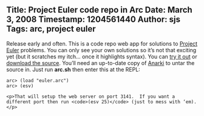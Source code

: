 Title: Project Euler code repo in Arc
Date: March 3, 2008
Timestamp: 1204561440
Author: sjs
Tags: arc, project euler
----

<p>Release early and often. This is a code repo web app for solutions to <a href="http://web.archive.org/web/20081006064305/http://projecteuler.net/">Project Euler</a> problems.  You can only see your own solutions so it’s not that exciting yet (but it scratches my itch… once it highlights syntax).  You can <a href="http://web.archive.org/web/20081006064305/http://nofxwiki.net:3141/euler">try it out</a> or <a href="http://web.archive.org/web/20081006064305/http://samhuri.net/euler.tgz">download the source</a>. You’ll need an up-to-date copy of <a href="http://web.archive.org/web/20081006064305/http://arcfn.com/2008/02/git-and-anarki-arc-repository-brief.html">Anarki</a> to untar the source in.  Just run <strong>arc.sh</strong> then enter this at the <span class="caps">REPL</span>:</p>


<pre><code>arc&gt; (load "euler.arc")
arc&gt; (esv)
</code></pre>

	<p>That will setup the web server on port 3141.  If you want a different port then run <code>(esv 25)</code> (just to mess with ‘em).</p>
